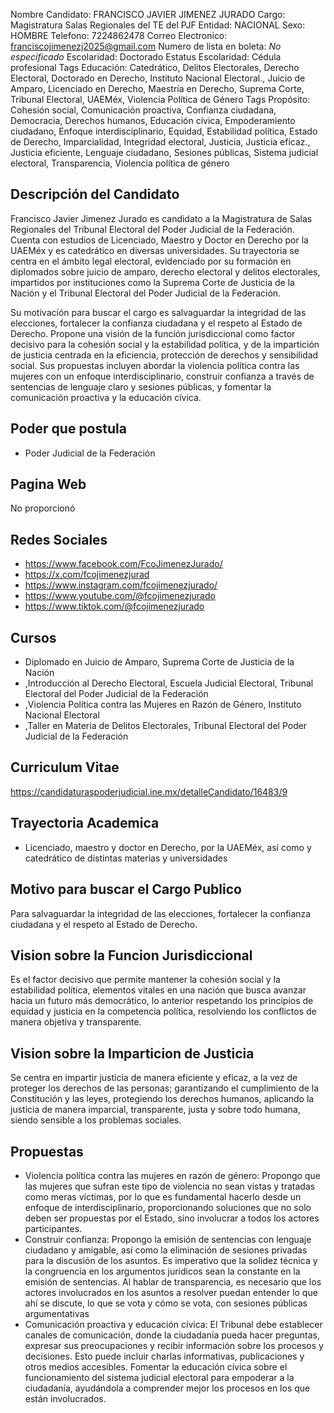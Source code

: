 Nombre Candidato: FRANCISCO JAVIER JIMENEZ JURADO
Cargo: Magistratura Salas Regionales del TE del PJF
Entidad: NACIONAL
Sexo: HOMBRE
Telefono: 7224862478
Correo Electronico: franciscojimenezj2025@gmail.com
Numero de lista en boleta: *No especificado*
Escolaridad: Doctorado
Estatus Escolaridad: Cédula profesional
Tags Educación: Catedrático, Delitos Electorales, Derecho Electoral, Doctorado en Derecho, Instituto Nacional Electoral., Juicio de Amparo, Licenciado en Derecho, Maestría en Derecho, Suprema Corte, Tribunal Electoral, UAEMéx, Violencia Política de Género
Tags Propósito: Cohesión social, Comunicación proactiva, Confianza ciudadana, Democracia, Derechos humanos, Educación cívica, Empoderamiento ciudadano, Enfoque interdisciplinario, Equidad, Estabilidad política, Estado de Derecho, Imparcialidad, Integridad electoral, Justicia, Justicia eficaz., Justicia eficiente, Lenguaje ciudadano, Sesiones públicas, Sistema judicial electoral, Transparencia, Violencia política de género


## Descripción del Candidato 

Francisco Javier Jimenez Jurado es candidato a la Magistratura de Salas Regionales del Tribunal Electoral del Poder Judicial de la Federación. Cuenta con estudios de Licenciado, Maestro y Doctor en Derecho por la UAEMéx y es catedrático en diversas universidades. Su trayectoria se centra en el ámbito legal electoral, evidenciado por su formación en diplomados sobre juicio de amparo, derecho electoral y delitos electorales, impartidos por instituciones como la Suprema Corte de Justicia de la Nación y el Tribunal Electoral del Poder Judicial de la Federación.

Su motivación para buscar el cargo es salvaguardar la integridad de las elecciones, fortalecer la confianza ciudadana y el respeto al Estado de Derecho. Propone una visión de la función jurisdiccional como factor decisivo para la cohesión social y la estabilidad política, y de la impartición de justicia centrada en la eficiencia, protección de derechos y sensibilidad social. Sus propuestas incluyen abordar la violencia política contra las mujeres con un enfoque interdisciplinario, construir confianza a través de sentencias de lenguaje claro y sesiones públicas, y fomentar la comunicación proactiva y la educación cívica.


## Poder que postula

- Poder Judicial de la Federación


## Pagina Web

No proporcionó


## Redes Sociales

- https://www.facebook.com/FcoJimenezJurado/
- https://x.com/fcojimenezjurad
- https://www.instagram.com/fcojimenezjurado/
- https://www.youtube.com/@fcojimenezjurado
- https://www.tiktok.com/@fcojimenezjurado


## Cursos

- Diplomado en Juicio de Amparo, Suprema Corte de Justicia de la Nación
- ,Introducción al Derecho Electoral, Escuela Judicial Electoral, Tribunal Electoral del Poder Judicial de la Federación
- ,Violencia Política contra las Mujeres en Razón de Género, Instituto Nacional Electoral
- ,Taller en Materia de Delitos Electorales, Tribunal Electoral del Poder Judicial de la Federación


## Curriculum Vitae

https://candidaturaspoderjudicial.ine.mx/detalleCandidato/16483/9


## Trayectoria Academica

- Licenciado, maestro y doctor en Derecho, por la UAEMéx, así como y catedrático de distintas materias y universidades


## Motivo para buscar el Cargo Publico

Para salvaguardar la integridad de las elecciones, fortalecer la confianza ciudadana y el respeto al Estado de Derecho.


## Vision sobre la Funcion Jurisdiccional

Es el factor decisivo que permite mantener la cohesión social y la estabilidad política, elementos vitales en una nación que busca avanzar hacia un futuro más democrático, lo anterior respetando los principios de equidad y justicia en la competencia política, resolviendo los conflictos de manera objetiva y transparente.


## Vision sobre la Imparticion de Justicia

Se centra en impartir justicia de manera eficiente y eficaz, a la vez de proteger los derechos de las personas; garantizando el cumplimiento de la Constitución y las leyes, protegiendo los derechos humanos, aplicando la justicia de manera imparcial, transparente, justa y sobre todo humana, siendo sensible a los problemas sociales.


## Propuestas

- Violencia política contra las mujeres en razón de género: Propongo que las mujeres que sufran este tipo de violencia no sean vistas y tratadas como meras víctimas, por lo que es fundamental hacerlo desde un enfoque de interdisciplinario, proporcionando soluciones que no solo deben ser propuestas por el Estado, sino involucrar a todos los actores participantes.
- Construir confianza: Propongo la emisión de sentencias con lenguaje ciudadano y amigable, así como la eliminación de sesiones privadas para la discusión de los asuntos. Es imperativo que la solidez técnica y la congruencia en los argumentos jurídicos sean la constante en la emisión de sentencias. Al hablar de transparencia, es necesario que los actores involucrados en los asuntos a resolver puedan entender lo que ahí se discute, lo que se vota y cómo se vota, con sesiones públicas argumentativas
- Comunicación proactiva y educación cívica: El Tribunal debe establecer canales de comunicación, donde la ciudadanía pueda hacer preguntas, expresar sus preocupaciones y recibir información sobre los procesos y decisiones. Esto puede incluir charlas informativas, publicaciones y otros medios accesibles. Fomentar la educación cívica sobre el funcionamiento del sistema judicial electoral para empoderar a la ciudadanía, ayudándola a comprender mejor los procesos en los que están involucrados.

